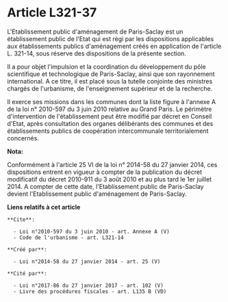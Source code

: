 # Article L321-37

L'Etablissement public d'aménagement de Paris-Saclay est un établissement public de l'Etat qui est régi par les dispositions
applicables aux établissements publics d'aménagement créés en application de l'article L. 321-14, sous réserve des
dispositions de la présente section. 

Il a pour objet l'impulsion et la coordination du développement du pôle scientifique et technologique de Paris-Saclay, ainsi
que son rayonnement international. A ce titre, il est placé sous la tutelle conjointe des ministres chargés de l'urbanisme,
de l'enseignement supérieur et de la recherche. 

Il exerce ses missions dans les communes dont la liste figure à l'annexe A de la loi n° 2010-597 du 3 juin 2010 relative au
Grand Paris. Le périmètre d'intervention de l'établissement peut être modifié par décret en Conseil d'Etat, après
consultation des organes délibérants des communes et des établissements publics de coopération intercommunale
territorialement concernés.

**Nota:**

Conformément à l'article 25 VI de la loi n° 2014-58 du 27 janvier 2014, ces dispositions entrent en vigueur à compter de la
publication du décret modificatif du décret 2010-911 du 3 août 2010 et au plus tard le 1er juillet 2014. A compter de cette
date, l'Etablissement public de Paris-Saclay devient l'Etablissement public d'aménagement de Paris-Saclay.

**Liens relatifs à cet article**

	**Cite**:

	  - Loi n°2010-597 du 3 juin 2010 - art. Annexe A (V)
	  - Code de l'urbanisme - art. L321-14

	**Créé par**:

	  - Loi n°2014-58 du 27 janvier 2014 - art. 25 (V)

	**Cité par**:

	  - Loi n°2017-86 du 27 janvier 2017 - art. 102 (V)
	  - Livre des procédures fiscales - art. L135 B (VD)

